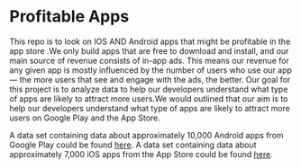 # Profitable Apps

This repo is to look on IOS AND Android apps that might be profitable in the app store .We only build apps that are free to download and install, and our main source of revenue consists of in-app ads. This means our revenue for any given app is mostly influenced by the number of users who use our app — the more users that see and engage with the ads, the better. Our goal for this project is to analyze data to help our developers understand what type of apps are likely to attract more users.We would outlined that our aim is to help our developers understand what type of apps are likely to attract more users on Google Play and the App Store. 

A data set containing data about approximately 10,000 Android apps from Google Play could be found [here](https://www.kaggle.com/lava18/google-play-store-apps).
A data set containing data about approximately 7,000 iOS apps from the App Store could be found [here](https://www.kaggle.com/ramamet4/app-store-apple-data-set-10k-apps).
